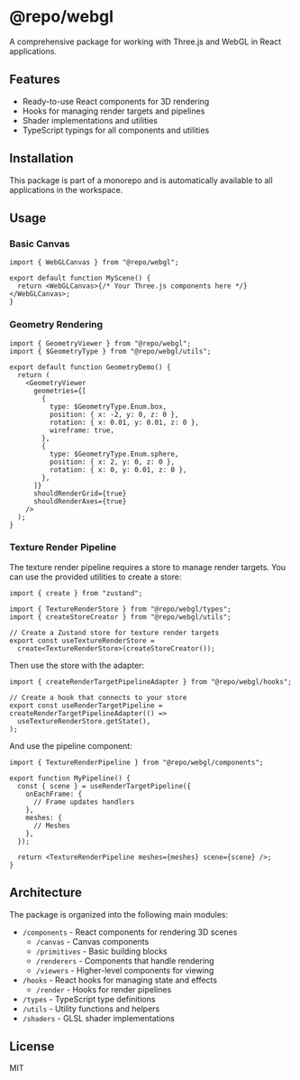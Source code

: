 # @repo/webgl

A comprehensive package for working with Three.js and WebGL in React applications.

## Features

- Ready-to-use React components for 3D rendering
- Hooks for managing render targets and pipelines
- Shader implementations and utilities
- TypeScript typings for all components and utilities

## Installation

This package is part of a monorepo and is automatically available to all applications in the workspace.

## Usage

### Basic Canvas

```tsx
import { WebGLCanvas } from "@repo/webgl";

export default function MyScene() {
  return <WebGLCanvas>{/* Your Three.js components here */}</WebGLCanvas>;
}
```

### Geometry Rendering

```tsx
import { GeometryViewer } from "@repo/webgl";
import { $GeometryType } from "@repo/webgl/utils";

export default function GeometryDemo() {
  return (
    <GeometryViewer
      geometries={[
        {
          type: $GeometryType.Enum.box,
          position: { x: -2, y: 0, z: 0 },
          rotation: { x: 0.01, y: 0.01, z: 0 },
          wireframe: true,
        },
        {
          type: $GeometryType.Enum.sphere,
          position: { x: 2, y: 0, z: 0 },
          rotation: { x: 0, y: 0.01, z: 0 },
        },
      ]}
      shouldRenderGrid={true}
      shouldRenderAxes={true}
    />
  );
}
```

### Texture Render Pipeline

The texture render pipeline requires a store to manage render targets. You can use the provided utilities to create a store:

```tsx
import { create } from "zustand";

import { TextureRenderStore } from "@repo/webgl/types";
import { createStoreCreator } from "@repo/webgl/utils";

// Create a Zustand store for texture render targets
export const useTextureRenderStore =
  create<TextureRenderStore>(createStoreCreator());
```

Then use the store with the adapter:

```tsx
import { createRenderTargetPipelineAdapter } from "@repo/webgl/hooks";

// Create a hook that connects to your store
export const useRenderTargetPipeline = createRenderTargetPipelineAdapter(() =>
  useTextureRenderStore.getState(),
);
```

And use the pipeline component:

```tsx
import { TextureRenderPipeline } from "@repo/webgl/components";

export function MyPipeline() {
  const { scene } = useRenderTargetPipeline({
    onEachFrame: {
      // Frame updates handlers
    },
    meshes: {
      // Meshes
    },
  });

  return <TextureRenderPipeline meshes={meshes} scene={scene} />;
}
```

## Architecture

The package is organized into the following main modules:

- `/components` - React components for rendering 3D scenes
  - `/canvas` - Canvas components
  - `/primitives` - Basic building blocks
  - `/renderers` - Components that handle rendering
  - `/viewers` - Higher-level components for viewing
- `/hooks` - React hooks for managing state and effects
  - `/render` - Hooks for render pipelines
- `/types` - TypeScript type definitions
- `/utils` - Utility functions and helpers
- `/shaders` - GLSL shader implementations

## License

MIT
